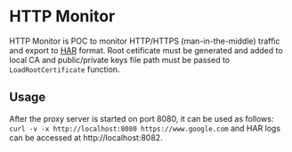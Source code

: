 # HTTP Monitor

HTTP Monitor is POC to monitor HTTP/HTTPS (man-in-the-middle) traffic and export to [HAR](https://en.wikipedia.org/wiki/HAR_(file_format)) format.
Root cetificate must be generated and added to local CA and public/private keys file path must be passed to `LoadRootCertificate` function.

## Usage
After the proxy server is started on port 8080, it can be used as follows: `curl -v -x http://localhost:8080 https://www.google.com` and HAR logs can be accessed at http://localhost:8082.
